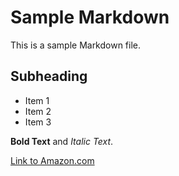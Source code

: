 # Sample Markdown

This is a sample Markdown file.

## Subheading

- Item 1
- Item 2
- Item 3

**Bold Text** and *Italic Text*.

[Link to Amazon.com](https://www.amazon.in/)